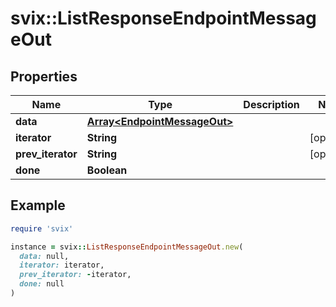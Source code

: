 # svix::ListResponseEndpointMessageOut

## Properties

| Name | Type | Description | Notes |
| ---- | ---- | ----------- | ----- |
| **data** | [**Array&lt;EndpointMessageOut&gt;**](EndpointMessageOut.md) |  |  |
| **iterator** | **String** |  | [optional] |
| **prev_iterator** | **String** |  | [optional] |
| **done** | **Boolean** |  |  |

## Example

```ruby
require 'svix'

instance = svix::ListResponseEndpointMessageOut.new(
  data: null,
  iterator: iterator,
  prev_iterator: -iterator,
  done: null
)
```

